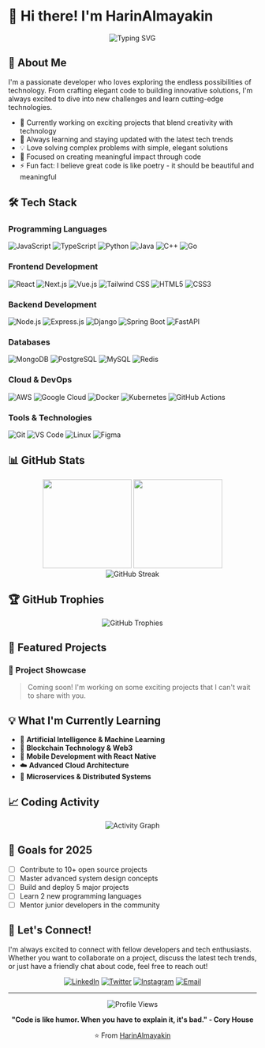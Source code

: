 # 👋 Hi there! I'm HarinAlmayakin

<div align="center">
  <img src="https://readme-typing-svg.herokuapp.com?font=Fira+Code&pause=1000&color=2E96F7&center=true&vCenter=true&width=435&lines=Full+Stack+Developer;Technology+Enthusiast;Problem+Solver;Always+Learning" alt="Typing SVG" />
</div>

## 🚀 About Me

I'm a passionate developer who loves exploring the endless possibilities of technology. From crafting elegant code to building innovative solutions, I'm always excited to dive into new challenges and learn cutting-edge technologies.

- 🔭 Currently working on exciting projects that blend creativity with technology
- 🌱 Always learning and staying updated with the latest tech trends
- 💡 Love solving complex problems with simple, elegant solutions
- 🎯 Focused on creating meaningful impact through code
- ⚡ Fun fact: I believe great code is like poetry - it should be beautiful and meaningful

## 🛠️ Tech Stack

### Programming Languages
![JavaScript](https://img.shields.io/badge/-JavaScript-F7DF1E?style=flat-square&logo=javascript&logoColor=black)
![TypeScript](https://img.shields.io/badge/-TypeScript-3178C6?style=flat-square&logo=typescript&logoColor=white)
![Python](https://img.shields.io/badge/-Python-3776AB?style=flat-square&logo=python&logoColor=white)
![Java](https://img.shields.io/badge/-Java-ED8B00?style=flat-square&logo=openjdk&logoColor=white)
![C++](https://img.shields.io/badge/-C++-00599C?style=flat-square&logo=c%2B%2B&logoColor=white)
![Go](https://img.shields.io/badge/-Go-00ADD8?style=flat-square&logo=go&logoColor=white)

### Frontend Development
![React](https://img.shields.io/badge/-React-61DAFB?style=flat-square&logo=react&logoColor=black)
![Next.js](https://img.shields.io/badge/-Next.js-000000?style=flat-square&logo=next.js&logoColor=white)
![Vue.js](https://img.shields.io/badge/-Vue.js-4FC08D?style=flat-square&logo=vue.js&logoColor=white)
![Tailwind CSS](https://img.shields.io/badge/-Tailwind%20CSS-38B2AC?style=flat-square&logo=tailwind-css&logoColor=white)
![HTML5](https://img.shields.io/badge/-HTML5-E34F26?style=flat-square&logo=html5&logoColor=white)
![CSS3](https://img.shields.io/badge/-CSS3-1572B6?style=flat-square&logo=css3&logoColor=white)

### Backend Development
![Node.js](https://img.shields.io/badge/-Node.js-339933?style=flat-square&logo=node.js&logoColor=white)
![Express.js](https://img.shields.io/badge/-Express.js-000000?style=flat-square&logo=express&logoColor=white)
![Django](https://img.shields.io/badge/-Django-092E20?style=flat-square&logo=django&logoColor=white)
![Spring Boot](https://img.shields.io/badge/-Spring%20Boot-6DB33F?style=flat-square&logo=spring-boot&logoColor=white)
![FastAPI](https://img.shields.io/badge/-FastAPI-009688?style=flat-square&logo=fastapi&logoColor=white)

### Databases
![MongoDB](https://img.shields.io/badge/-MongoDB-47A248?style=flat-square&logo=mongodb&logoColor=white)
![PostgreSQL](https://img.shields.io/badge/-PostgreSQL-336791?style=flat-square&logo=postgresql&logoColor=white)
![MySQL](https://img.shields.io/badge/-MySQL-4479A1?style=flat-square&logo=mysql&logoColor=white)
![Redis](https://img.shields.io/badge/-Redis-DC382D?style=flat-square&logo=redis&logoColor=white)

### Cloud & DevOps
![AWS](https://img.shields.io/badge/-AWS-232F3E?style=flat-square&logo=amazon-aws&logoColor=white)
![Google Cloud](https://img.shields.io/badge/-Google%20Cloud-4285F4?style=flat-square&logo=google-cloud&logoColor=white)
![Docker](https://img.shields.io/badge/-Docker-2496ED?style=flat-square&logo=docker&logoColor=white)
![Kubernetes](https://img.shields.io/badge/-Kubernetes-326CE5?style=flat-square&logo=kubernetes&logoColor=white)
![GitHub Actions](https://img.shields.io/badge/-GitHub%20Actions-2088FF?style=flat-square&logo=github-actions&logoColor=white)

### Tools & Technologies
![Git](https://img.shields.io/badge/-Git-F05032?style=flat-square&logo=git&logoColor=white)
![VS Code](https://img.shields.io/badge/-VS%20Code-007ACC?style=flat-square&logo=visual-studio-code&logoColor=white)
![Linux](https://img.shields.io/badge/-Linux-FCC624?style=flat-square&logo=linux&logoColor=black)
![Figma](https://img.shields.io/badge/-Figma-F24E1E?style=flat-square&logo=figma&logoColor=white)

## 📊 GitHub Stats

<div align="center">
  <img height="180em" src="https://github-readme-stats.vercel.app/api?username=HarinAlmayakin&show_icons=true&theme=tokyonight&include_all_commits=true&count_private=true"/>
  <img height="180em" src="https://github-readme-stats.vercel.app/api/top-langs/?username=HarinAlmayakin&layout=compact&langs_count=8&theme=tokyonight"/>
</div>

<div align="center">
  <img src="https://github-readme-streak-stats.herokuapp.com/?user=HarinAlmayakin&theme=tokyonight" alt="GitHub Streak" />
</div>

## 🏆 GitHub Trophies
<div align="center">
  <img src="https://github-profile-trophy.vercel.app/?username=HarinAlmayakin&theme=tokyonight&no-frame=false&no-bg=true&margin-w=4" alt="GitHub Trophies" />
</div>

## 🌟 Featured Projects

### 🚀 Project Showcase
> Coming soon! I'm working on some exciting projects that I can't wait to share with you.

## 💡 What I'm Currently Learning

- 🤖 **Artificial Intelligence & Machine Learning**
- 🔗 **Blockchain Technology & Web3**
- 📱 **Mobile Development with React Native**
- ☁️ **Advanced Cloud Architecture**
- 🧪 **Microservices & Distributed Systems**

## 📈 Coding Activity

<div align="center">
  <img src="https://github-readme-activity-graph.vercel.app/graph?username=HarinAlmayakin&theme=tokyo-night&hide_border=true" alt="Activity Graph" />
</div>

## 🎯 Goals for 2025

- [ ] Contribute to 10+ open source projects
- [ ] Master advanced system design concepts
- [ ] Build and deploy 5 major projects
- [ ] Learn 2 new programming languages
- [ ] Mentor junior developers in the community

## 🤝 Let's Connect!

I'm always excited to connect with fellow developers and tech enthusiasts. Whether you want to collaborate on a project, discuss the latest tech trends, or just have a friendly chat about code, feel free to reach out!

<div align="center">
  
[![LinkedIn](https://img.shields.io/badge/-LinkedIn-0077B5?style=for-the-badge&logo=linkedin&logoColor=white)](https://linkedin.com/in/harinalmayakin)
[![Twitter](https://img.shields.io/badge/-Twitter-1DA1F2?style=for-the-badge&logo=twitter&logoColor=white)](https://twitter.com/harinalmayakin)
[![Instagram](https://img.shields.io/badge/-Instagram-E4405F?style=for-the-badge&logo=instagram&logoColor=white)](https://instagram.com/harinalmayakin)
[![Email](https://img.shields.io/badge/-Email-D14836?style=for-the-badge&logo=gmail&logoColor=white)](mailto:harin@example.com)

</div>

---

<div align="center">
  <img src="https://komarev.com/ghpvc/?username=HarinAlmayakin&color=blueviolet&style=flat-square&label=Profile+Views" alt="Profile Views" />
  
  **"Code is like humor. When you have to explain it, it's bad." - Cory House**
  
  ⭐ From [HarinAlmayakin](https://github.com/HarinAlmayakin)
</div>